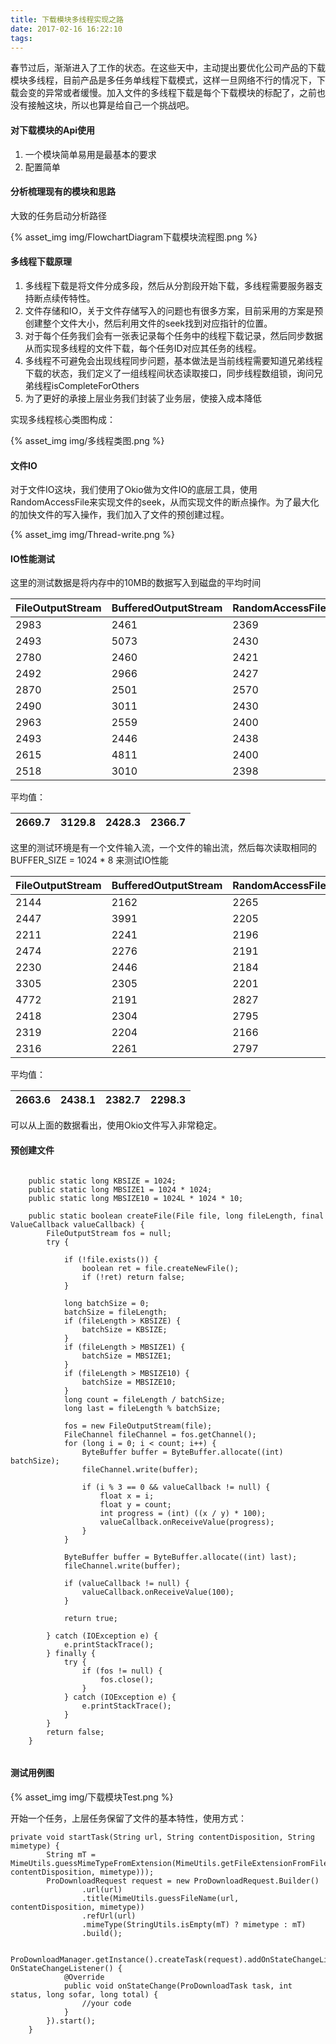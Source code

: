 ```yaml
---
title: 下载模块多线程实现之路
date: 2017-02-16 16:22:10
tags:
---
```

  春节过后，渐渐进入了工作的状态。在这些天中，主动提出要优化公司产品的下载模块多线程，目前产品是多任务单线程下载模式，这样一旦网络不行的情况下，下载会变的异常或者缓慢。加入文件的多线程下载是每个下载模块的标配了，之前也没有接触这块，所以也算是给自己一个挑战吧。
  
#### 对下载模块的Api使用

1. 一个模块简单易用是最基本的要求
2. 配置简单  
  
#### 分析梳理现有的模块和思路

大致的任务启动分析路径

{% asset_img img/FlowchartDiagram下载模块流程图.png %}

#### 多线程下载原理
1. 多线程下载是将文件分成多段，然后从分割段开始下载，多线程需要服务器支持断点续传特性。
2. 文件存储和IO，关于文件存储写入的问题也有很多方案，目前采用的方案是预创建整个文件大小，然后利用文件的seek找到对应指针的位置。
3. 对于每个任务我们会有一张表记录每个任务中的线程下载记录，然后同步数据从而实现多线程的文件下载，每个任务ID对应其任务的线程。
4. 多线程不可避免会出现线程同步问题，基本做法是当前线程需要知道兄弟线程下载的状态，我们定义了一组线程间状态读取接口，同步线程数组锁，询问兄弟线程isCompleteForOthers
5. 为了更好的承接上层业务我们封装了业务层，使接入成本降低


实现多线程核心类图构成：

{% asset_img img/多线程类图.png %}


#### 文件IO

对于文件IO这块，我们使用了Okio做为文件IO的底层工具，使用RandomAccessFile来实现文件的seek，从而实现文件的断点操作。为了最大化的加快文件的写入操作，我们加入了文件的预创建过程。

{% asset_img img/Thread-write.png %}


#### IO性能测试

这里的测试数据是将内存中的10MB的数据写入到磁盘的平均时间

FileOutputStream |	BufferedOutputStream | RandomAccessFile | BufferedSink
---------------- | --------------------- | ---------------- | -------------|
2983 |	2461 |	2369 |	2369
2493 |	5073 |	2430 |	2393
2780 |	2460 |	2421 |	2389
2492 |	2966 |	2427 |	2361
2870 |	2501 |	2570 |	2365
2490 |	3011 |	2430 |	2372
2963 |	2559 |	2400 |	2361
2493 |	2446 |	2438 |	2346
2615 |	4811 |	2400 |	2367
2518 |	3010 |	2398 |	2344

平均值：

| 2669.7 | 3129.8 | 2428.3 | 2366.7| 
---------------- | -------------- | ----------- | ---------

这里的测试环境是有一个文件输入流，一个文件的输出流，然后每次读取相同的BUFFER_SIZE = 1024 * 8       来测试IO性能

FileOutputStream |	BufferedOutputStream | RandomAccessFile | BufferedSink
---------------- | --------------------- | ---------------- | -------------|
2144 |	2162 |	2265 |	2313
2447 |	3991 |	2205 |	2313
2211 |	2241 |	2196 |	2309
2474 |	2276 |	2191 |	2293
2230 |	2446 |	2184 |	2338
3305 |	2305 |	2201 |	2329
4772 |	2191 |	2827 |	2271
2418 |	2304 |	2795 |	2294
2319 |	2204 |	2166 |	2279
2316 |	2261 |	2797 |	2244

平均值：
			
2663.6 |	2438.1 |	2382.7 |	2298.3| 
---------------- | -------------- | ----------- | ---------


可以从上面的数据看出，使用Okio文件写入非常稳定。

#### 预创建文件

```

    public static long KBSIZE = 1024;
    public static long MBSIZE1 = 1024 * 1024;
    public static long MBSIZE10 = 1024L * 1024 * 10;

    public static boolean createFile(File file, long fileLength, final ValueCallback valueCallback) {
        FileOutputStream fos = null;
        try {

            if (!file.exists()) {
                boolean ret = file.createNewFile();
                if (!ret) return false;
            }

            long batchSize = 0;
            batchSize = fileLength;
            if (fileLength > KBSIZE) {
                batchSize = KBSIZE;
            }
            if (fileLength > MBSIZE1) {
                batchSize = MBSIZE1;
            }
            if (fileLength > MBSIZE10) {
                batchSize = MBSIZE10;
            }
            long count = fileLength / batchSize;
            long last = fileLength % batchSize;

            fos = new FileOutputStream(file);
            FileChannel fileChannel = fos.getChannel();
            for (long i = 0; i < count; i++) {
                ByteBuffer buffer = ByteBuffer.allocate((int) batchSize);
                fileChannel.write(buffer);

                if (i % 3 == 0 && valueCallback != null) {
                    float x = i;
                    float y = count;
                    int progress = (int) ((x / y) * 100);
                    valueCallback.onReceiveValue(progress);
                }
            }

            ByteBuffer buffer = ByteBuffer.allocate((int) last);
            fileChannel.write(buffer);

            if (valueCallback != null) {
                valueCallback.onReceiveValue(100);
            }

            return true;

        } catch (IOException e) {
            e.printStackTrace();
        } finally {
            try {
                if (fos != null) {
                    fos.close();
                }
            } catch (IOException e) {
                e.printStackTrace();
            }
        }
        return false;
    }
    
```


#### 测试用例图

{% asset_img img/下载模块Test.png %}


开始一个任务，上层任务保留了文件的基本特性，使用方式：

```
private void startTask(String url, String contentDisposition, String mimetype) {
        String mT = MimeUtils.guessMimeTypeFromExtension(MimeUtils.getFileExtensionFromFileName(MimeUtils.guessFileName(url, contentDisposition, mimetype)));
        ProDownloadRequest request = new ProDownloadRequest.Builder()
                .url(url)
                .title(MimeUtils.guessFileName(url, contentDisposition, mimetype))
                .refUrl(url)
                .mimeType(StringUtils.isEmpty(mT) ? mimetype : mT)
                .build();

        ProDownloadManager.getInstance().createTask(request).addOnStateChangeListener(new OnStateChangeListener() {
            @Override
            public void onStateChange(ProDownloadTask task, int status, long sofar, long total) {
                //your code
            }
        }).start();
    }
```